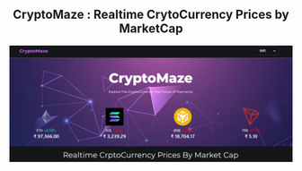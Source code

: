 <h2 align="center"><strong>CryptoMaze : Realtime CrytoCurrency Prices by MarketCap</strong> </h2>
<p align="center"><img src="./public/cryptoimg.PNG" alt="cryptomaze"></p>
